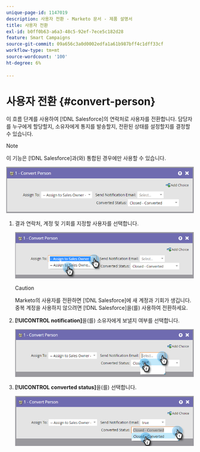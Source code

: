 ```yaml
---
unique-page-id: 1147019
description: 사용자 전환 - Marketo 문서 - 제품 설명서
title: 사용자 전환
exl-id: b0ff0b63-a6a3-48c5-92ef-7ece5c182d28
feature: Smart Campaigns
source-git-commit: 09a656c3a0d0002edfa1a61b987bff4c1dff33cf
workflow-type: tm+mt
source-wordcount: '100'
ht-degree: 6%

---
```


# 사용자 전환 {#convert-person}

이 흐름 단계를 사용하여 [!DNL Salesforce]의 연락처로 사용자를 전환합니다. 담당자를 누구에게 할당할지, 소유자에게 통지를 발송할지, 전환된 상태를 설정할지를 결정할 수 있습니다.

>[!NOTE]
>
>이 기능은 [!DNL Salesforce]과(와) 통합된 경우에만 사용할 수 있습니다.

![](assets/convert-person-1.png)

1. 결과 연락처, 계정 및 기회를 지정할 사용자를 선택합니다.

   ![](assets/convert-person-2.png)

   >[!CAUTION]
   >
   >Marketo의 사용자를 전환하면 [!DNL Salesforce]에 새 계정과 기회가 생깁니다. 중복 계정을 사용하지 않으려면 [!DNL Salesforce]을(를) 사용하여 전환하세요.

1. **[!UICONTROL notification]**&#x200B;을(를) 소유자에게 보낼지 여부를 선택합니다.

   ![](assets/convert-person-3.png)

1. **[!UICONTROL converted status]**&#x200B;을(를) 선택합니다.

   ![](assets/convert-person-4.png)
